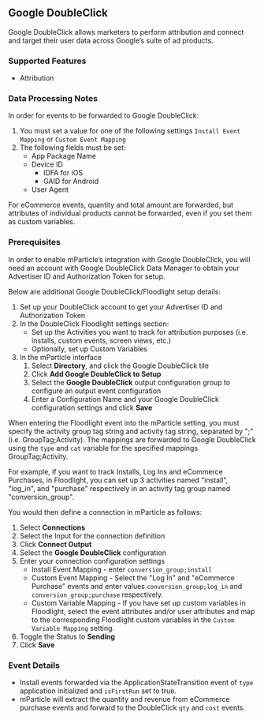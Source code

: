 

## Google DoubleClick

Google DoubleClick allows marketers to perform attribution and connect and target their user data across Google’s suite of ad products.

### Supported Features

* Attribution

### Data Processing Notes

In order for events to be forwarded to Google DoubleClick:

1. You must set a value for one of the following settings `Install Event Mapping` or `Custom Event Mapping`
2. The following fields must be set:
	* App Package Name
	* Device ID
		* IDFA for iOS
		* GAID for Android
	* User Agent
	
For eCommerce events, quantity and total amount are forwarded, but attributes of individual products cannot be forwarded, even if you set them as custom variables.

### Prerequisites

In order to enable mParticle’s integration with Google DoubleClick, you will need an account with Google DoubleClick Data Manager to obtain your Advertiser ID and Authorization Token for setup.

Below are additional Google DoubleClick/Floodlight setup details:

1. Set up your DoubleClick account to get your Advertiser ID and Authorization Token
2. In the DoubleClick Floodlight settings section:
	* Set up the Activities you want to track for attribution purposes (i.e. installs, custom events, screen views, etc.)
	* Optionally, set up Custom Variables
4. In the mParticle interface
   1.  Select **Directory**, and click the Google DoubleClick tile
   2.  Click **Add Google DoubleClick to Setup**
   3.  Select the **Google DoubleClick** output configuration group to configure an output event configuration
   4.  Enter a Configuration Name and your Google DoubleClick configuration settings and click **Save**

When entering the Floodlight event into the mParticle setting, you must specify the activity group tag string and activity tag string, separated by ";" (i.e. GroupTag;Activity).  The mappings are forwarded to Google DoubleClick using the `type` and `cat` variable for the specified mappings GroupTag;Activity.

For example, if you want to track Installs, Log Ins and eCommerce Purchases, in Floodlight, you can set up 3 activities named "install", "log_in", and "purchase" respectively in an activity tag group named "conversion_group". 

You would then define a connection in mParticle as follows:

1.  Select **Connections**
2.  Select the Input for the connection definition
3.  Click **Connect Output**
4.  Select the **Google DoubleClick** configuration
5.  Enter your connection configuration settings
	* Install Event Mapping - enter `conversion_group;install`
    * Custom Event Mapping - Select the "Log In" and "eCommerce Purchase" events and enter values `conversion_group;log_in` and `conversion_group;purchase` respectively.
    * Custom Variable Mapping - If you have set up custom variables in Floodlight, select the event attributes and/or user attributes and map to the corresponding Floodlight custom variables in the `Custom Variable Mapping` setting. 
6. Toggle the Status to **Sending**
7. Click **Save**

### Event Details

* Install events forwarded via the ApplicationStateTransition event of `type` application initialized and `isFirstRun` set to true.  
* mParticle will extract the quantity and revenue from eCommerce purchase events and forward to the DoubleClick `qty` and `cost` events.


